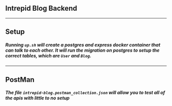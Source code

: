 ## Intrepid Blog Backend
***

## Setup
 
##### Running ```up.sh``` will create a postgres and express docker container that can talk to each other. It will run the migration on postgres to setup the correct tables, which are ```User``` and ```Blog```.

***
## PostMan

##### The file ```intrepid-blog.postman_collection.json``` will allow you to test all of the apis with little to no setup

